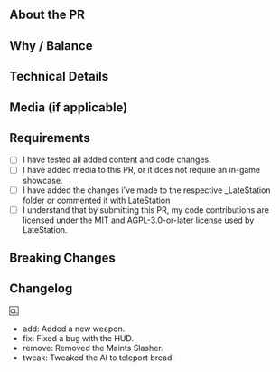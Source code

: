 <!-- New to LateStation? Please read our CONTRIBUTING guide:
https://github.com/LateStation14/Late-station-14/blob/master/CONTRIBUTING.md -->

## About the PR
<!--
What does this PR do?
Briefly summarize the changes, features, or fixes introduced.
-->

## Why / Balance
<!--
Why was this change made?
Does it affect game balance, gameplay design, performance, or user experience?
Include links to discussions or issues if relevant.
-->

## Technical Details
<!--
Explain any significant code-level details or logic.
Mention refactors, edge cases, or anything maintainers should be aware of.
-->

## Media (if applicable)
<!--
Include screenshots or videos if this PR adds or changes anything visual.
If this PR is purely code, small fixes, or backend-only, you can omit this.
-->

## Requirements
<!-- Confirm the following by placing an X inside each [ ] -->
- [ ] I have tested all added content and code changes.
- [ ] I have added media to this PR, or it does not require an in-game showcase.
- [ ] I have added the changes i've made to the respective _LateStation folder or commented it with LateStation
- [ ] I understand that by submitting this PR, my code contributions are licensed under the MIT and AGPL-3.0-or-later license used by LateStation.

<!-- PRs that do not follow these requirements may be delayed or closed. -->


<!--
If your PR includes AGPL-licensed content or dual-licensed code (MIT + AGPL), please include SPDX license headers at the top of each new file.
See https://reuse.software/spec/ for formatting guidance.
Example:
// SPDX-FileCopyrightText: 2022 Delta-V Contributors
// SPDX-License-Identifier: MIT
if you made substantial changes you can:
// SPDX-FileCopyrightText: 2022 Delta-V Contributors
// SPDX-FileCopyrightText: 2025 LateStation Contributors
// SPDX-License-Identifier: MIT
-->

## Breaking Changes
<!--
List any breaking changes to code structure or content.
This includes prototype name changes, class renames, or field changes that could affect downstream forks.
If there are none, write: "None"
-->

## Changelog
<!--
List player-facing changes below using this exact format.
Only entries after the ':cl:' tag will be picked up by Weh Bot.

Valid types: add, remove, tweak, fix
Use lowercase only (e.g., 'add', not 'Add').

Example:
:cl:
- add: Added new medical scanner UI.
- fix: Fixed lockers not opening.
-->

:cl:
- add: Added a new weapon.
- fix: Fixed a bug with the HUD.
- remove: Removed the Maints Slasher.
- tweak: Tweaked the AI to teleport bread.
